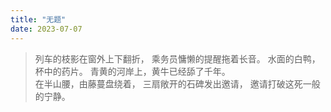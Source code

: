 ```yaml
---
title: "无题"
date: 2023-07-07
---
```


>列车的枝影在窗外上下翻折，
乘务员慵懒的提醒拖着长音。
水面的白鸭，杯中的药片。
青黄的河岸上，黄牛已经舔了千年。
<br>在半山腰，由藤蔓盘绕着，
三扇敞开的石碑发出邀请，
邀请打破这死一般的宁静。
